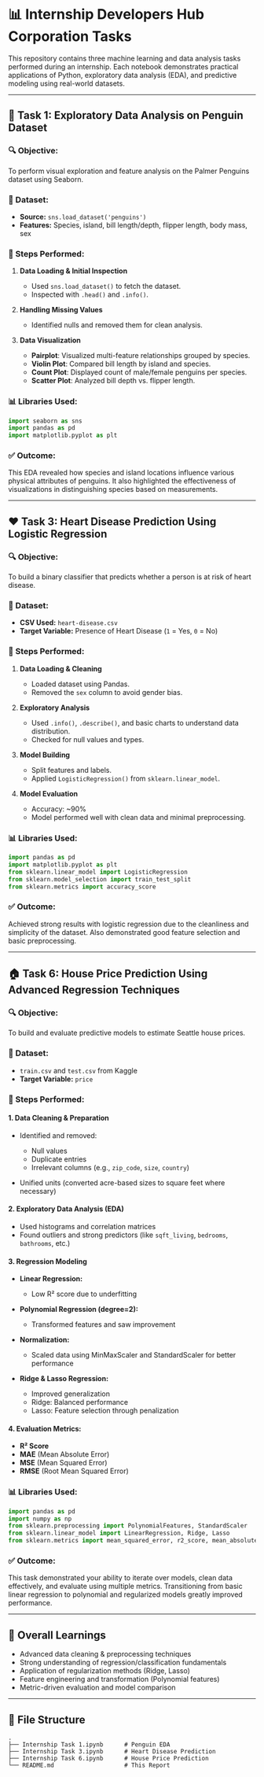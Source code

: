 # 📊 Internship Developers Hub Corporation Tasks

This repository contains three machine learning and data analysis tasks performed during an internship. Each notebook demonstrates practical applications of Python, exploratory data analysis (EDA), and predictive modeling using real-world datasets.

---

## 🐧 Task 1: **Exploratory Data Analysis on Penguin Dataset**

### 🔍 Objective:

To perform visual exploration and feature analysis on the Palmer Penguins dataset using Seaborn.

### 📁 Dataset:

* **Source:** `sns.load_dataset('penguins')`
* **Features:** Species, island, bill length/depth, flipper length, body mass, sex

### 🧪 Steps Performed:

1. **Data Loading & Initial Inspection**

   * Used `sns.load_dataset()` to fetch the dataset.
   * Inspected with `.head()` and `.info()`.

2. **Handling Missing Values**

   * Identified nulls and removed them for clean analysis.

3. **Data Visualization**

   * **Pairplot**: Visualized multi-feature relationships grouped by species.
   * **Violin Plot**: Compared bill length by island and species.
   * **Count Plot**: Displayed count of male/female penguins per species.
   * **Scatter Plot**: Analyzed bill depth vs. flipper length.

### 📊 Libraries Used:

```python
import seaborn as sns
import pandas as pd
import matplotlib.pyplot as plt
```

### ✅ Outcome:

This EDA revealed how species and island locations influence various physical attributes of penguins. It also highlighted the effectiveness of visualizations in distinguishing species based on measurements.

---

## ❤️ Task 3: **Heart Disease Prediction Using Logistic Regression**

### 🔍 Objective:

To build a binary classifier that predicts whether a person is at risk of heart disease.

### 📁 Dataset:

* **CSV Used:** `heart-disease.csv`
* **Target Variable:** Presence of Heart Disease (`1` = Yes, `0` = No)

### 🧪 Steps Performed:

1. **Data Loading & Cleaning**

   * Loaded dataset using Pandas.
   * Removed the `sex` column to avoid gender bias.

2. **Exploratory Analysis**

   * Used `.info()`, `.describe()`, and basic charts to understand data distribution.
   * Checked for null values and types.

3. **Model Building**

   * Split features and labels.
   * Applied `LogisticRegression()` from `sklearn.linear_model`.

4. **Model Evaluation**

   * Accuracy: \~90%
   * Model performed well with clean data and minimal preprocessing.

### 📊 Libraries Used:

```python
import pandas as pd
import matplotlib.pyplot as plt
from sklearn.linear_model import LogisticRegression
from sklearn.model_selection import train_test_split
from sklearn.metrics import accuracy_score
```

### ✅ Outcome:

Achieved strong results with logistic regression due to the cleanliness and simplicity of the dataset. Also demonstrated good feature selection and basic preprocessing.

---

## 🏠 Task 6: **House Price Prediction Using Advanced Regression Techniques**

### 🔍 Objective:

To build and evaluate predictive models to estimate Seattle house prices.

### 📁 Dataset:

* `train.csv` and `test.csv` from Kaggle
* **Target Variable:** `price`

### 🧪 Steps Performed:

#### 1. Data Cleaning & Preparation

* Identified and removed:

  * Null values
  * Duplicate entries
  * Irrelevant columns (e.g., `zip_code`, `size`, `country`)
* Unified units (converted acre-based sizes to square feet where necessary)

#### 2. Exploratory Data Analysis (EDA)

* Used histograms and correlation matrices
* Found outliers and strong predictors (like `sqft_living`, `bedrooms`, `bathrooms`, etc.)

#### 3. Regression Modeling

* **Linear Regression:**

  * Low R² score due to underfitting

* **Polynomial Regression (degree=2):**

  * Transformed features and saw improvement

* **Normalization:**

  * Scaled data using MinMaxScaler and StandardScaler for better performance

* **Ridge & Lasso Regression:**

  * Improved generalization
  * Ridge: Balanced performance
  * Lasso: Feature selection through penalization

#### 4. Evaluation Metrics:

* **R² Score**
* **MAE** (Mean Absolute Error)
* **MSE** (Mean Squared Error)
* **RMSE** (Root Mean Squared Error)

### 📊 Libraries Used:

```python
import pandas as pd
import numpy as np
from sklearn.preprocessing import PolynomialFeatures, StandardScaler
from sklearn.linear_model import LinearRegression, Ridge, Lasso
from sklearn.metrics import mean_squared_error, r2_score, mean_absolute_error
```

### ✅ Outcome:

This task demonstrated your ability to iterate over models, clean data effectively, and evaluate using multiple metrics. Transitioning from basic linear regression to polynomial and regularized models greatly improved performance.

---

## 🧠 Overall Learnings

* Advanced data cleaning & preprocessing techniques
* Strong understanding of regression/classification fundamentals
* Application of regularization methods (Ridge, Lasso)
* Feature engineering and transformation (Polynomial features)
* Metric-driven evaluation and model comparison

---

## 📁 File Structure

```
.
├── Internship Task 1.ipynb      # Penguin EDA
├── Internship Task 3.ipynb      # Heart Disease Prediction
├── Internship Task 6.ipynb      # House Price Prediction
└── README.md                    # This Report
